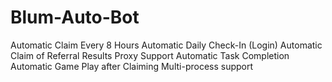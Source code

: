 # Blum-Auto-Bot
Automatic Claim Every 8 Hours  Automatic Daily Check-In (Login)  Automatic Claim of Referral Results  Proxy Support  Automatic Task Completion  Automatic Game Play after Claiming  Multi-process support
